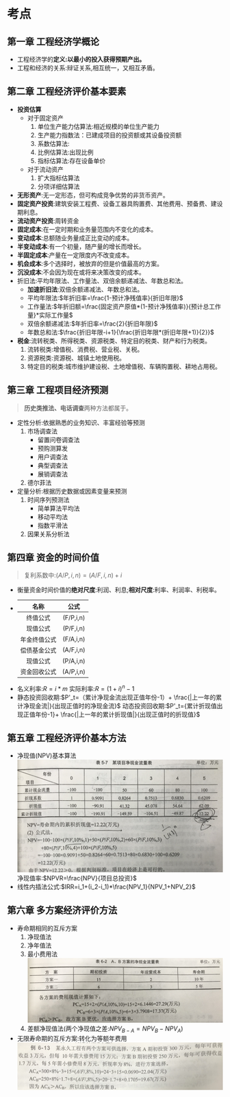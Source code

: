 # 考点
## 第一章 工程经济学概论
+ 工程经济学的**定义:以最小的投入获得预期产出。**
+ 工程和经济的关系:辩证关系,相互统一，又相互矛盾。
## 第二章 工程经济评价基本要素
+ **投资估算**
	+ 对于固定资产
		1. 单位生产能力估算法:相近规模的单位生产能力
		2. 生产能力指数法：已建成项目的投资额或其设备投资额
		3. 系数估算法:
		4. 比例估算法:出现比例
		5. 指标估算法:存在设备单价
	+ 对于流动资产
		1. 扩大指标估算法
		2. 分项详细估算法
+ **无形资产**:无一定形态，但可构成竞争优势的非货币资产。
+ **固定资产投资**:建筑安装工程费、设备工器具购置费、其他费用、预备费、建设期利息。
+ **流动资产投资**:周转资金
+ **固定成本**:在一定时期和业务量范围内不变化的成本。
+ **变动成本**:总额随业务量成正比变动的成本。
+ **半变动成本**:有一个初量，随产量的增长而增长。
+ **半固定成本**:产量在一定限度内不改变成本。
+ **机会成本**:多个选择时，被放弃的但是价值最高的方案。
+ **沉没成本**:不会因为现在或将来决策改变的成本。
+ 折旧法:平均年限法、工作量法、双倍余额递减法、年数总和法。
	+ **加速折旧法**:双倍余额递减法、年数总和法。
	+ 平均年限法:$年折旧率=\frac{1-预计净残值率}{折旧年限}$
	+ 工作量法:$年折旧额=\frac{固定资产原值*(1-预计净残值率)}{预计总工作量}*实际工作量$
	+ 双倍余额递减法:$年折旧率=\frac{2}{折旧年限}$
	+ 年数总和法:$\frac{折旧年限-i+1}{\frac{折旧年限*(折旧年限+1)}{2}}$
+ **税金**:流转税类、所得税类、资源税类、特定目的税类、财产和行为税类。
	1. 流转税类:增值税、消费税、营业税、关税。
	2. 资源税类:资源税、城镇土地使用税。
	3. 特定目的税类:城市维护建设税、土地增值税、车辆购置税、耕地占用税。


## 第三章 工程项目经济预测
> **历史类推法、电话调查**两种方法都属于。
+ 定性分析:依据熟悉的业务知识、丰富经验等预测
	1. 市场调查法
		+ 留置问卷调查法
		+ 预购测算发
		+ 用户调查法
		+ 典型调查法
		+ 展销调查法
	2. 德尔菲法
+ 定量分析:根据历史数据或因素变量来预测
	1. 时间序列预测法
		+ 简单算法平均法
		+ 移动平均法
		+ 指数平滑法
	2. 因果关系分析法
## 第四章 资金的时间价值
> 复利系数中:$(A/P,i,n)=(A/F,i,n)+i$
+ 衡量资金时间价值的**绝对尺度**:利润、利息;**相对尺度**:利率、利润率、利税率。
+ |名称|公式|
  |:---:|:---:|
  |终值公式|(F/P,i,n)|
  |现值公式|(P/F,i,n)|
  |年金终值公式|(F/A,i,n)|
  |偿债基金公式|(A/F,i,n)|
  |现值公式|(P/A,i,n)|
  |资金回收公式|(A/P,i,n)|
+ 名义利率:$R=i*m$
  实际利率:$R=(1+i)^n-1$
+ 静态投资回收期:$P'_t=（累计净现金流出现正值年份-1）+ \frac{|上一年的累计净现金流|}{出现正值时的净现金流}$
	动态投资回收期:$P'_t={累计折现值出现正值年份-1}+ \frac{|上一年的累计折现值|}{出现正值时的折现值}$

## 第五章 工程经济评价基本方法
+ 净现值(NPV)基本算法![净现值计算](../img/工程经济学/净现值计算.png)
  净现值率:$NPVR=\frac{NPV}{项目总投资}$
+ 线性内插法公式:$IRR=i_1+(i_2-i_1)*\frac{NPV_1}{NPV_1+NPV_2}$

## 第六章 多方案经济评价方法
+ 寿命期相同的互斥方案
	1. 净现值法
	2. 净年值法
	3. 最小费用法![最小费用法](../img/工程经济学/最小费用法.png)
	4. 差额净现值法(两个净现值之差:$NPV_{B-A}=NPV_B-NPV_A$)
+ 无限寿命期的互斥方案:转化为等额年费用![无限寿命期互斥方案](../img/工程经济学/无限寿命期互斥方案.png)